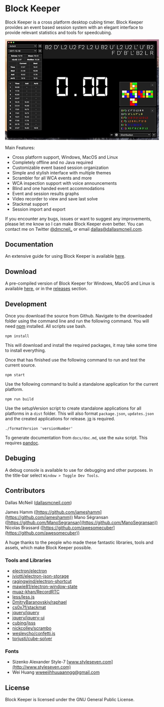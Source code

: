 # Block Keeper

Block Keeper is a cross platform desktop cubing timer. Block Keeper provides an event based session system with an elegant interface to provide relevant statistics and tools for speedcubing.

![alt text](https://github.com/DallasMcNeil/Block-Keeper/blob/master/docs/images/blockkeeper.gif)

Main Features:

- Cross platform support, Windows, MacOS and Linux
- Completely offline and no Java required
- Customizable event based session organization
- Simple and stylish interface with multiple themes
- Scrambler for all WCA events and more
- WCA inspection support with voice announcements
- Blind and one handed event accommodations
- Event and session results graphs
- Video recorder to view and save last solve
- Stackmat support
- Session import and export

If you encounter any bugs, issues or want to suggest any improvements, please let me know so I can make Block Keeper even better. You can contact me on Twitter [@dmcneil_](https://twitter.com/dmcneil_) or email [dallas@dallasmcneil.com](mailto:dallas@dallasmcneil.com).

## Documentation

An extensive guide for using Block Keeper is available [here](https://dallasmcneil.com/projects/blockkeeper/guide).
  
## Download

A pre-compiled version of Block Keeper for Windows, MacOS and Linux is available [here](http://dallasmcneil.com/projects/blockkeeper), or in the [releases](https://github.com/DallasMcNeil/Block-Keeper/releases) section.

## Development

Once you download the source from Github. Navigate to the downloaded folder using the command line and run the following command. You will need [npm](https://www.npmjs.com/get-npm) installed. All scripts use bash.

`npm install`

This will download and install the required packages, it may take some time to install everything. 

Once that has finished use the following command to run and test the current source.

`npm start`

Use the following command to build a standalone application for the current platform.

`npm run build`

Use the setupVersion script to create standalone applications for all platforms in a `dist` folder. This will also format `package.json`, `updates.json` and the created applications for release. [jq](https://stedolan.github.io/jq/) is required.

`./formatVersion 'versionNumber'`

To generate documentation from `docs/doc.md`, use the `make` script. This requires [pandoc](https://pandoc.org).

## Debuging

A debug console is available to use for debugging and other purposes. In the title-bar select `Window > Toggle Dev Tools`.

## Contributors

Dallas McNeil ([dallasmcneil.com](https://dallasmcneil.com))

James Hamm ([https://github.com/jameshamm](https://github.com/jameshamm))
Mano Ségransan ([https://github.com/ManoSegransan](https://github.com/ManoSegransan))
Nicolas Brassard ([https://github.com/awesomecuber](https://github.com/awesomecuber))

A huge thanks to the people who made these fantastic libraries, tools and assets, which make Block Keeper possible.

### Tools and Libraries

- [electron/electron](https://github.com/electron/electron) 
- [jviotti/electron-json-storage](https://github.com/jviotti/electron-json-storage)
- [ragingwind/electron-shortcut](https://github.com/ragingwind/electron-shortcut)
- [mawie81/electron-window-state](https://github.com/mawie81/electron-window-state)
- [muaz-khan/RecordRTC](https://github.com/muaz-khan/RecordRTC)
- [less/less.js](https://github.com/less/less.js)
- [DmitryBaranovskiy/raphael](https://github.com/DmitryBaranovskiy/raphael)
- [cs0x7f/stackmat](https://github.com/cs0x7f/stackmat)
- [jquery/jquery](https://github.com/jquery/jquery)
- [jquery/jquery-ui](https://github.com/jquery/jquery-ui)
- [cubing/jsss](https://github.com/cubing/jsss)
- [nickcolley/scrambo](https://github.com/nickcolley/scrambo)
- [wesleycho/confetti.js](https://github.com/wesleycho/confetti.js/)
- [torjusti/cube-solver](https://github.com/torjusti/cube-solver)

### Fonts

- Sizenko Alexander Style-7 [www.styleseven.com](http://www.styleseven.com)
- Wei Huang [wweeiihhuuaanngg@gmail.com](mailto:wweeiihhuuaanngg@gmail.com)

## License

Block Keeper is licensed under the GNU General Public License.
